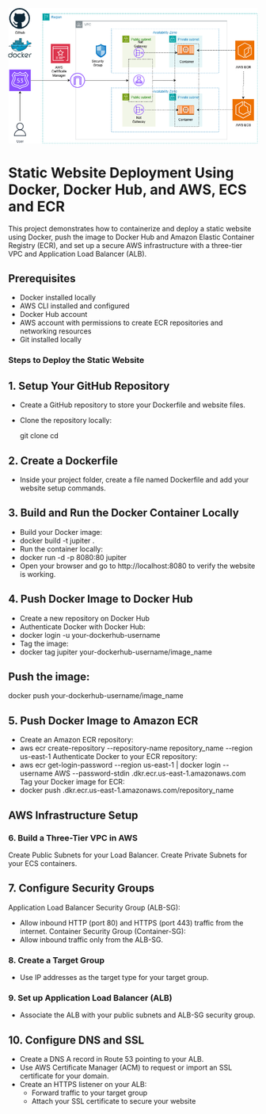 ![Reference-Architecturet](VPC-Reference-Architecture.png)

# Static Website Deployment Using Docker, Docker Hub, and AWS, ECS and ECR

This project demonstrates how to containerize and deploy a static website using Docker, push the image to Docker Hub and
 Amazon Elastic Container Registry (ECR), and set up a secure AWS infrastructure with a three-tier VPC and Application Load Balancer (ALB).

## Prerequisites
- Docker installed locally
- AWS CLI installed and configured
- Docker Hub account
- AWS account with permissions to create ECR repositories and networking resources
- Git installed locally

### Steps to Deploy the Static Website

## 1. Setup Your GitHub Repository
- Create a GitHub repository to store your Dockerfile and website files.
- Clone the repository locally:

  git clone <your-repository-url>
  cd <repository-folder>
  
## 2. Create a Dockerfile
- Inside your project folder, create a file named Dockerfile and add your website setup commands.

## 3. Build and Run the Docker Container Locally
- Build your Docker image:
 - docker build -t jupiter .
- Run the container locally:
 - docker run -d -p 8080:80 jupiter
-  Open your browser and go to http://localhost:8080 to verify the website is working.

## 4. Push Docker Image to Docker Hub
- Create a new repository on Docker Hub
- Authenticate Docker with Docker Hub:
- docker login -u your-dockerhub-username
- Tag the image:
- docker tag jupiter your-dockerhub-username/image_name
## Push the image:
docker push your-dockerhub-username/image_name

## 5. Push Docker Image to Amazon ECR
- Create an Amazon ECR repository: 
 - aws ecr create-repository --repository-name repository_name --region us-east-1 
Authenticate Docker to your ECR repository: 
 - aws ecr get-login-password --region us-east-1 | docker login --username AWS --password-stdin <your-account-id>.dkr.ecr.us-east-1.amazonaws.com 
Tag your Docker image for ECR: 
 - docker push <your-account-id>.dkr.ecr.us-east-1.amazonaws.com/repository_name

 ## AWS Infrastructure Setup
### 6. Build a Three-Tier VPC in AWS
 Create Public Subnets for your Load Balancer.
 Create Private Subnets for your ECS containers.

## 7. Configure Security Groups
 Application Load Balancer Security Group (ALB-SG):
  - Allow inbound HTTP (port 80) and HTTPS (port 443) traffic from the internet.
 Container Security Group (Container-SG):
  - Allow inbound traffic only from the ALB-SG.

### 8. Create a Target Group
  - Use IP addresses as the target type for your target group.

### 9. Set up Application Load Balancer (ALB)
  - Associate the ALB with your public subnets and ALB-SG security group.

## 10. Configure DNS and SSL
  - Create a DNS A record in Route 53 pointing to your ALB.
  - Use AWS Certificate Manager (ACM) to request or import an SSL certificate for your domain.
  - Create an HTTPS listener on your ALB:
      - Forward traffic to your target group
      - Attach your SSL certificate to secure your website

































